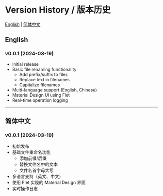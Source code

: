 # Version History / 版本历史

[English](#english) | [简体中文](#简体中文)

## English

### v0.0.1 (2024-03-19)
- Initial release
- Basic file renaming functionality
  - Add prefix/suffix to files
  - Replace text in filenames
  - Capitalize filenames
- Multi-language support (English, Chinese)
- Material Design UI using Flet
- Real-time operation logging

---

## 简体中文

### v0.0.1 (2024-03-19)
- 初始发布
- 基础文件重命名功能
  - 添加前缀/后缀
  - 替换文件名中的文本
  - 文件名首字母大写
- 多语言支持（英文、中文）
- 使用 Flet 实现的 Material Design 界面
- 实时操作日志 